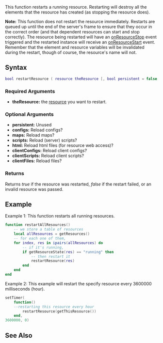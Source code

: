 This function restarts a running resource. Restarting will destroy all the elements that the resource has created (as stopping the resource does).

**Note:** This function does not restart the resource immediately. Restarts are queued up until the end of the server's frame to ensure that they occur in the correct order (and that dependent resources can start and stop correctly). The resource being restarted will have an [onResourceStop](/docs/onResourceStop.md "wikilink") event triggered and the restarted instance will receive an [onResourceStart](/onResourceStart.md "wikilink") event. Remember that the element and resource variables will be invalidated during the restart, though of course, the resource's name will not.

Syntax
------

``` lua
bool restartResource ( resource theResource [, bool persistent = false, bool configs = true, bool maps = true, bool scripts = true, bool html = true, bool clientConfigs = true, bool clientScripts = true, bool clientFiles = true ] )
```

### Required Arguments

-   **theResource:** the [resource](/docs/resource.md "wikilink") you want to restart.

### Optional Arguments

-   **persistent:** Unused
-   **configs:** Reload configs?
-   **maps:** Reload maps?
-   **scripts:** Reload (server) scripts?
-   **html:** Reload html files (for resource web access)?
-   **clientConfigs:** Reload client configs?
-   **clientScripts:** Reload client scripts?
-   **clientFiles:** Reload files?

### Returns

Returns *true* if the resource was restarted, *false* if the restart failed, or an invalid resource was passed.

Example
-------

Example 1: This function restarts all running resources.

``` lua
function restartAllResources()
    -- we store a table of resources
    local allResources = getResources()
    -- for each one of them,
    for index, res in ipairs(allResources) do
        -- if it's running,
        if getResourceState(res) == "running" then
            -- then restart it
            restartResource(res)
        end
    end
end
```

Example 2: This example will restart the specify resource every 3600000 milliseconds (hour).

``` lua
setTimer(
    function()  
    --restarting this resource every hour
        restartResource(getThisResource())
    end,
3600000, 0)
```

See Also
--------
